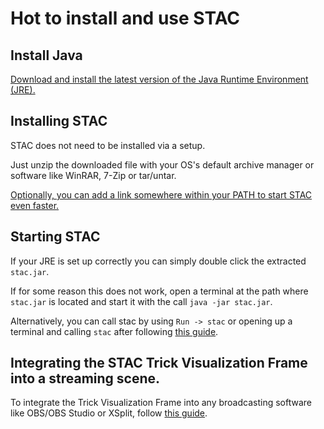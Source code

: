 # Hot to install and use STAC

## Install Java

[Download and install the latest version of the Java Runtime Environment (JRE).](https://www.java.com/de/download/manual.jsp)

## Installing STAC

STAC does not need to be installed via a setup.

Just unzip the downloaded file with your OS's default archive manager or software like WinRAR, 7-Zip or tar/untar.

[Optionally, you can add a link somewhere within your PATH to start STAC even faster.](../docs/HOW_TO_PATH.md)

## Starting STAC

If your JRE is set up correctly you can simply double click the extracted ```stac.jar```.

If for some reason this does not work, open a terminal at the path where ```stac.jar``` is located and start it with the call ```java -jar stac.jar```.

Alternatively, you can call stac by using ```Run -> stac``` or opening up a terminal and calling ```stac``` after following [this guide](../docs/HOW_TO_PATH.md).

## Integrating the STAC Trick Visualization Frame into a streaming scene.

To integrate the Trick Visualization Frame into any broadcasting software like OBS/OBS Studio or XSplit, follow [this guide](../docs/HOW_TO_STREAMING.md).
